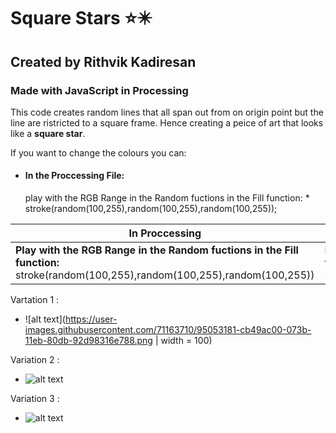 # Square Stars :star::eight_pointed_black_star:
## Created by Rithvik Kadiresan 
### Made with JavaScript in Processing

This code creates random lines that all span out from on origin point but the line are ristricted to a square frame. Hence creating a peice of art that looks like a **square star**.

If you want to change the colours you can:
* <h4>In the Proccessing File:</h4>  play with the RGB Range in the Random fuctions in the Fill function:
    * stroke(random(100,255),random(100,255),random(100,255));

In Proccessing | In P5.js
-------------- | ------------------------------------------------------------------------------------------
**Play with the RGB Range in the Random fuctions in the Fill function:** stroke(random(100,255),random(100,255),random(100,255))| **Play with the RGB Range in the Random fuctions in the Fill function:** stroke(random(100,255),random(100,255),random(100,255))




Vartation 1 : 
* ![alt text](https://user-images.githubusercontent.com/71163710/95053181-cb49ac00-073b-11eb-80db-92d98316e788.png | width = 100)

Variation 2 :
* ![alt text](https://user-images.githubusercontent.com/71163710/95053193-ce449c80-073b-11eb-9a74-5749bee66a1c.png "Variation 2" )

Variation 3 :
* ![alt text](https://user-images.githubusercontent.com/71163710/95053200-d13f8d00-073b-11eb-8a08-c8df0df06160.png "Variation 2" )

